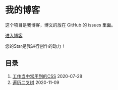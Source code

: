 # 我的博客

这个项目是我博客，博文的放在 GitHub 的 issues 里面。

[进入博客](https://github.com/panyefan/blog/issues)

您的Star是我进行创作的动力！

## 目录

1. [工作当中常用到的CSS](https://github.com/panyefan/blog/issues/1) 2020-07-28
1. [遍历二叉树](https://github.com/panyefan/blog/issues/2) 2020-11-09
